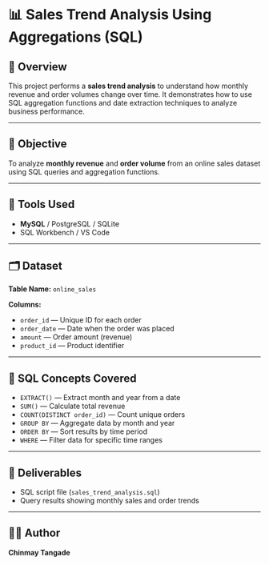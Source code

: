 # 📊 Sales Trend Analysis Using Aggregations (SQL)

## 📌 Overview
This project performs a **sales trend analysis** to understand how monthly revenue and order volumes change over time. It demonstrates how to use SQL aggregation functions and date extraction techniques to analyze business performance.

---

## 🎯 Objective
To analyze **monthly revenue** and **order volume** from an online sales dataset using SQL queries and aggregation functions.

---

## 🧰 Tools Used
- **MySQL** / PostgreSQL / SQLite  
- SQL Workbench / VS Code  

---

## 🗂️ Dataset
**Table Name:** `online_sales`

**Columns:**
- `order_id` — Unique ID for each order  
- `order_date` — Date when the order was placed  
- `amount` — Order amount (revenue)  
- `product_id` — Product identifier  

---

## 🧠 SQL Concepts Covered
- `EXTRACT()` — Extract month and year from a date  
- `SUM()` — Calculate total revenue  
- `COUNT(DISTINCT order_id)` — Count unique orders  
- `GROUP BY` — Aggregate data by month and year  
- `ORDER BY` — Sort results by time period  
- `WHERE` — Filter data for specific time ranges  

---

## 🧩 Deliverables
- SQL script file (`sales_trend_analysis.sql`)  
- Query results showing monthly sales and order trends  

---

## 👨‍💻 Author
**Chinmay Tangade**
